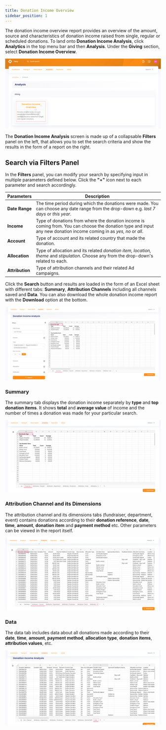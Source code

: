 ```yaml
---
title: Donation Income Overview
sidebar_position: 1
---
```


The donation income overview report provides an overview of the amount, source and characteristics of donation income raised from single, regular or scheduled donations. To land onto **Donation Income Analysis**, click **Analytics** in the top menu bar and then **Analysis**. Under the **Giving** section, select **Donation Income Overview**.

![Land onto the donation overview report](./land-onto-the-donation-overview-report.png)

The **Donation Income Analysis** screen is made up of a collapsable **Filters** panel on the left, that allows you to set the search criteria and show the results in the form of a report on the right. 

## Search via Filters Panel

In the **Filters** panel, you can modify your search by specifying input in multiple parameters defined below. Click the **"+"** icon next to each parameter and search accordingly.

| Parameters | Description |
| ---------- | ----------- |
| **Date Range** | The time period during which the donations were made. You can choose any date range from the drop-down e.g. *last 7 days* or *this year*. |
| **Income** | Type of donations from where the donation income is coming from. You can choose the donation type and input any new donation income coming in as *yes, no* or *all*. |
| **Account** | Type of account and its related country that made the donation. |
| **Allocation** | Type of allocation and its related *donation item, location, theme* and *stipulation*. Choose any from the drop-down's related to each. | 
| **Attribution** | Type of attribution channels and their related Ad campaigns. |

Click the **Search** button and results are loaded in the form of an Excel sheet with different tabs: **Summary**, **Attribution Channels** including all channels saved and **Data**. You can also download the whole donation income report with the **Download** option at the bottom.

![Filters panel](./filters-panel.png)

### Summary 

The summary tab displays the donation income separately by **type** and **top donation items**. It shows **total** and **average value** of income and the number of times a donation was made for your particular search. 

![Summary tab](./summary-tab.png)

### Attribution Channel and its Dimensions

The attribution channel and its dimensions tabs (fundraiser, department, event) contains donations according to their **donation reference**, **date**, **time**, **amount**, **donation item** and **payment method** etc. Other parameters can be viewed in the report itself.  

![Attributions tab](./attributions-tab.png)

### Data

The data tab includes data about all donations made according to their **date**, **time**, **amount**, **payment method**, **allocation type**, **donation items**, **attribution values**, etc.

![Data tab](./data-tab.png)